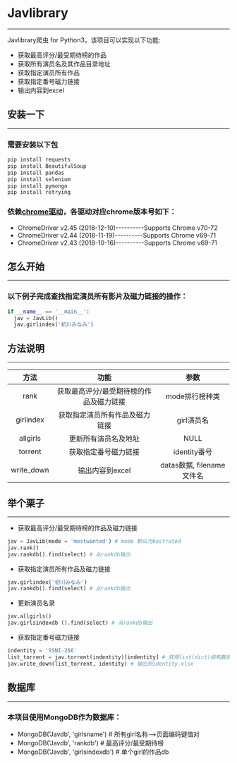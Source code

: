 # Javlibrary
-----------------------------------
Javlibrary爬虫 for Python3，该项目可以实现以下功能:
* 获取最高评分/最受期待榜的作品
* 获取所有演员名及其作品目录地址
* 获取指定演员所有作品
* 获取指定番号磁力链接
* 输出内容到excel

## 安装一下
---------------------------------
### 需要安装以下包
  ```Python
  pip install requests
  pip install BeautifulSoup
  pip install pandas
  pip install selenium
  pip install pymongo
  pip install retrying
  ```
### 依赖[chrome驱动](http://blog.csdn.net/guodongxiaren "chrome驱动下载")，各驱动对应chrome版本号如下：
* ChromeDriver v2.45 (2018-12-10)----------Supports Chrome v70-72
* ChromeDriver v2.44 (2018-11-19)----------Supports Chrome v69-71
* ChromeDriver v2.43 (2018-10-16)----------Supports Chrome v69-71

## 怎么开始
----------------------------------
### 以下例子完成查找指定演员所有影片及磁力链接的操作：
  ```Python
  if __name__ == '__main__':
    jav = JavLib()
    jav.girlindex('初川みなみ')
  ```

## 方法说明
--------------------------
|方法|功能|参数|
| :----------: | :-----------:|:-----------:|
| rank   | 获取最高评分/最受期待榜的作品及磁力链接  | mode排行榜种类 |
| girlindex   |  获取指定演员所有作品及磁力链接  | girl演员名 |
| allgirls   |  更新所有演员名及地址  | NULL |
| torrent   |  获取指定番号磁力链接   | identity番号 |
| write_down   |  输出内容到excel   | datas数据, filename文件名 |

## 举个栗子
----------------------------
* 获取最高评分/最受期待榜的作品及磁力链接
```Python
jav = JavLib(mode = 'mostwanted') # mode 默认为bestrated
jav.rank()
jav.rankdb().find(select) # 从rankdb输出
```
* 获取指定演员所有作品及磁力链接
```Python
jav.girlindex('初川みなみ')
jav.rankdb().find(select) # 从rankdb输出
```
* 更新演员名录
```Python
jav.allgirls()
jav.girlsindexdb ().find(select) # 从rankdb输出
```
* 获取指定番号磁力链接
```Python
indentity = 'SSNI-266'
list_torrent = jav.torrent(indentity)[indentity] # 获得list(dict)结构数据
jav.write_down(list_torrent, identity) # 输出到identity.xlsx
```

## 数据库
-------------------------------------------
### 本项目使用MongoDB作为数据库：
* MongoDB('Javdb', 'girlsname')  # 所有girl名称—>页面编码键值对
* MongoDB('Javdb', 'rankdb')  # 最高评分/最受期待榜
* MongoDB('Javdb', 'girlsindexdb')  # 单个girl的作品db
